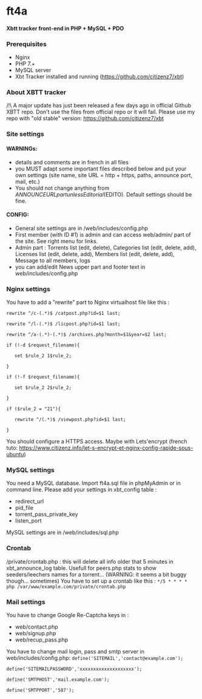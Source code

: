 # ft4a
#### Xbtt tracker front-end in PHP + MySQL + PDO

### Prerequisites
- Nginx
- PHP 7.+
- MySQL server
- Xbt Tracker installed and running (https://github.com/citizenz7/xbt)

### About XBTT tracker
/!\ A major update has just been released a few days ago in official Github XBTT repo. Don't use the files from official repo or it will fail. Please use my repo with "old stable" version: https://github.com/citizenz7/xbt


### Site settings
#### WARNINGs: 
- details and comments are in french in all files
- you MUST adapt some important files described below and put your own settings (site name, site URL = http + https, paths, announce port, mail, etc.)
- You should not change anything from $ANNOUNCEURL part unless Editorial ($EDITO). Default settings should be fine.

#### CONFIG:
- General site settings are in /web/includes/config.php
- First member (with ID #1) is admin and can access web/admin/ part of the site. See right menu for links.
- Admin part : Torrents list (edit, delete), Categories list (edit, delete, add), Licenses list (edit, delete, add), Members list (edit, delete, add), Message to all members, logs
- you can add/edit News upper part and footer text in web/includes/config.php

### Nginx settings
You have to add a "rewrite" part to Nginx virtualhost file like this :

``rewrite ^/c-(.*)$ /catpost.php?id=$1 last;``

``rewrite ^/l-(.*)$ /licpost.php?id=$1 last;``

``rewrite ^/a-(.*)-(.*)$ /archives.php?month=$1&year=$2 last;``

``if (!-d $request_filename){``

``   set $rule_2 1$rule_2;``

``}``

``if (!-f $request_filename){``

``   set $rule_2 2$rule_2;``

``}``

``if ($rule_2 = "21"){``

``   rewrite ^/(.*)$ /viewpost.php?id=$1 last;``

``}``

You should configure a HTTPS access. Maybe with Lets'encrypt (french tuto: https://www.citizenz.info/let-s-encrypt-et-nginx-config-rapide-sous-ubuntu)

### MySQL settings
You need a MySQL database. Import ft4a.sql file in phpMyAdmin or in command line.
Please add your settings in xbt_config table :
- redirect_url
- pid_file
- torrent_pass_private_key
- listen_port

MySQL settings are in /web/includes/sql.php

### Crontab
/private/crontab.php : this will delete all info older that 5 minutes in xbt_announce_log table. Usefull for peers.php stats to show seeders/leechers names for a torrent... (WARNING: it seems a bit buggy though... sometimes)
You have to set up a crontab like this : ``*/5 * * * * php /var/www/example.com/private/crontab.php``

### Mail settings
You have to change Google Re-Captcha keys in :
- web/contact.php
- web/signup.php
- web/recup_pass.php

You have to change mail login, pass and smtp server in web/includes/config.php:
``define('SITEMAIL','contact@example.com');``

``define('SITEMAILPASSWORD','xxxxxxxxxxxxxxxxxxxx');``

``define('SMTPHOST','mail.example.com');``

``define('SMTPPORT','587');``
